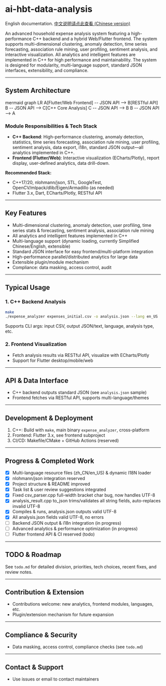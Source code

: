 
# ai-hbt-data-analysis


English documentation. [中文说明请点此查看 (Chinese version)](./README.zh_CN.md)

An advanced household expense analysis system featuring a high-performance C++ backend and a hybrid Web/Flutter frontend. The system supports multi-dimensional clustering, anomaly detection, time series forecasting, association rule mining, user profiling, sentiment analysis, and interactive visualization. All analytics and intelligent features are implemented in C++ for high performance and maintainability. The system is designed for modularity, multi-language support, standard JSON interfaces, extensibility, and compliance.

---

## System Architecture

mermaid
graph LR
    A[Flutter/Web Frontend] -- JSON API --> B[RESTful API]
    B -- JSON API --> C[C++ Core Analysis]
    C -- JSON API --> B
    B -- JSON API --> A

### Module Responsibilities & Tech Stack
- **C++ Backend**: High-performance clustering, anomaly detection, statistics, time series forecasting, association rule mining, user profiling, sentiment analysis, data export, i18n, standard JSON output—all analytics implemented in C++.
- **Frontend (Flutter/Web)**: Interactive visualization (ECharts/Plotly), report display, user-defined analytics, data drill-down.

**Recommended Stack:**
- C++17/20, nlohmann/json, STL, GoogleTest, OpenCV/mlpack/dlib/Eigen/Armadillo (as needed)
- Flutter 3.x, Dart, ECharts/Plotly, RESTful API

---

## Key Features
- Multi-dimensional clustering, anomaly detection, user profiling, time series stats & forecasting, sentiment analysis, association rule mining
- All analytics and intelligent features implemented in C++
- Multi-language support (dynamic loading, currently Simplified Chinese/English, extensible)
- Standard JSON interface for easy frontend/multi-platform integration
- High-performance parallel/distributed analytics for large data
- Extensible plugin/module mechanism
- Compliance: data masking, access control, audit

---

## Typical Usage
### 1. C++ Backend Analysis
```bash
make
./expense_analyzer expenses_initial.csv -o analysis.json --lang en_US
```
Supports CLI args: input CSV, output JSON/text, language, analysis type, etc.

### 2. Frontend Visualization
- Fetch analysis results via RESTful API, visualize with ECharts/Plotly
- Support for Flutter desktop/mobile/web

---

## API & Data Interface
- C++ backend outputs standard JSON (see `analysis.json` sample)
- Frontend fetches via RESTful API, supports multi-language/themes

---

## Development & Deployment
1. C++: Build with `make`, main binary `expense_analyzer`, cross-platform
2. Frontend: Flutter 3.x, see frontend subproject
3. CI/CD: Makefile/CMake + GitHub Actions (reserved)

---

## Progress & Completed Work
- [x] Multi-language resource files (zh_CN/en_US) & dynamic I18N loader
- [x] nlohmann/json integration reserved
- [x] Project structure & README improved
- [x] Task list & user review suggestions integrated
- [x] Fixed csv_parser.cpp full-width bracket char bug, now handles UTF-8
- [x] analysis_result.cpp to_json trims/validates all string fields, auto-replaces invalid UTF-8
- [x] Compiles & runs, analysis.json outputs valid UTF-8
- [x] All analysis.json fields valid UTF-8, no errors
- [ ] Backend JSON output & i18n integration (in progress)
- [ ] Advanced analytics & performance optimization (in progress)
- [ ] Flutter frontend API & CI reserved (todo)

---

## TODO & Roadmap
See `todo.md` for detailed division, priorities, tech choices, recent fixes, and review notes.

---

## Contribution & Extension
- Contributions welcome: new analytics, frontend modules, languages, etc.
- Plugin/extension mechanism for future expansion

---

## Compliance & Security
- Data masking, access control, compliance checks (see `todo.md`)

---

## Contact & Support
- Use issues or email to contact maintainers
